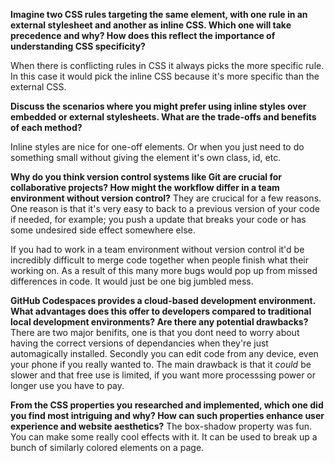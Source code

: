 **Imagine two CSS rules targeting the same element, with one rule in an external stylesheet and another as inline CSS. Which one will take precedence and why? How does this reflect the importance of understanding CSS specificity?**

When there is conflicting rules in CSS it always picks the more specific rule. In this case it would pick the inline CSS because it's more specific than the external CSS.



**Discuss the scenarios where you might prefer using inline styles over embedded or external stylesheets. What are the trade-offs and benefits of each method?**

Inline styles are nice for one-off elements. Or when you just need to do something small without giving the element it's own class, id, etc.



**Why do you think version control systems like Git are crucial for collaborative projects? How might the workflow differ in a team environment without version control?**
They are crucical for a few reasons. One reason is that it's very easy to back to a previous version of your code if needed, for example; you push a update that breaks your code or has some undesired side effect somewhere else.

If you had to work in a team environment without version control it'd be incredibly difficult to merge code together when people finish what their working on. As a result of this many more bugs would pop up from missed differences in code. It would just be one big jumbled mess.


**GitHub Codespaces provides a cloud-based development environment. What advantages does this offer to developers compared to traditional local development environments? Are there any potential drawbacks?**
There are two major benifits, one is that you dont need to worry about having the correct versions of dependancies when they're just automagically installed. Secondly you can edit code from any device, even your phone if you really wanted to. The main drawback is that it *could* be slower and that free use is limited, if you want more processsing power or longer use you have to pay.


**From the CSS properties you researched and implemented, which one did you find most intriguing and why? How can such properties enhance user experience and website aesthetics?**
The box-shadow property was fun. You can make some really cool effects with it. It can be used to break up a bunch of similarly colored elements on a page.